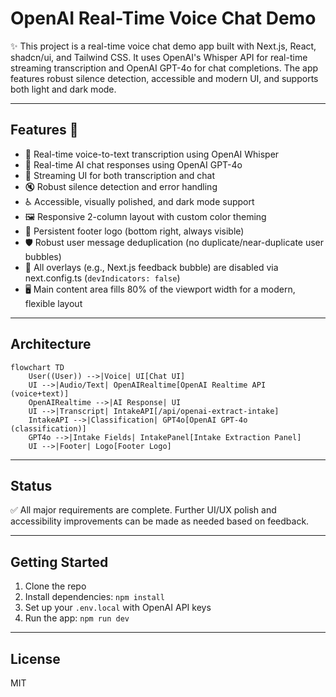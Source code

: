 # OpenAI Real-Time Voice Chat Demo

✨ This project is a real-time voice chat demo app built with Next.js, React, shadcn/ui, and Tailwind CSS. It uses OpenAI's Whisper API for real-time streaming transcription and OpenAI GPT-4o for chat completions. The app features robust silence detection, accessible and modern UI, and supports both light and dark mode.

---

## Features 🚀

- 🎤 Real-time voice-to-text transcription using OpenAI Whisper
- 🤖 Real-time AI chat responses using OpenAI GPT-4o
- 🔄 Streaming UI for both transcription and chat
- 🔇 Robust silence detection and error handling
- ♿ Accessible, visually polished, and dark mode support
- 🖼️ Responsive 2-column layout with custom color theming
- 🦶 Persistent footer logo (bottom right, always visible)
- 🛡️ Robust user message deduplication (no duplicate/near-duplicate user bubbles)
- 🚫 All overlays (e.g., Next.js feedback bubble) are disabled via next.config.ts (`devIndicators: false`)
- 🖥️ Main content area fills 80% of the viewport width for a modern, flexible layout

---

## Architecture

```mermaid
flowchart TD
    User((User)) -->|Voice| UI[Chat UI]
    UI -->|Audio/Text| OpenAIRealtime[OpenAI Realtime API (voice+text)]
    OpenAIRealtime -->|AI Response| UI
    UI -->|Transcript| IntakeAPI[/api/openai-extract-intake]
    IntakeAPI -->|Classification| GPT4o[OpenAI GPT-4o (classification)]
    GPT4o -->|Intake Fields| IntakePanel[Intake Extraction Panel]
    UI -->|Footer| Logo[Footer Logo]
```

---

## Status

✅ All major requirements are complete. Further UI/UX polish and accessibility improvements can be made as needed based on feedback.

---

## Getting Started

1. Clone the repo
2. Install dependencies: `npm install`
3. Set up your `.env.local` with OpenAI API keys
4. Run the app: `npm run dev`

---

## License

MIT
